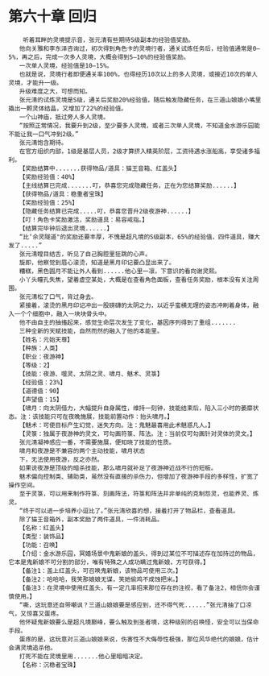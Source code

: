 # 第六十章 回归
        听着耳畔的灵境提示音，张元清有些期待S级副本的经验值奖励。
       他向关雅和李东泽咨询过，初次得到角色卡的灵境行者，通关试炼任务后，经验值通常是0—5%，再之后，完成一次多人灵境，大概会得到5—10%的经验值奖励。
       一次单人灵境，经验值是10—15%。
       也就是说，灵境行者即便通关率100%，也得经历10次以上的多人灵境，或接近10次的单人灵境，才能升一级。
       升级难度之大，可想而知。
       张元清的试炼灵境是S级，通关后奖励20%经验值，随后触发隐藏任务，在三道山娘娘小嘴里撬出一颗灵体结晶，又增加了22%的经验值。
       一个山神庙，抵过旁人多人灵境。
       “按照正常情况，我要升到2级，至少要多人灵境，或者三次单人灵境，不知道金水游乐园能不能让我一口气冲到2级。”
       张元清饱含期待。
       在官方组织内部，1级是基层人员，2级才算挤入精英阶层，工资待遇水涨船高，享受诸多福利。
       【奖励结算中.......获得物品/道具：猫王音箱、红盖头】
       【奖励经验值：40%】
       【主线结算已完成.......叮，恭喜您完成隐藏任务，正在为您结算奖励......】
       【获得物品/道具：稳重者宝珠】
       【奖励经验值：25%】
       【隐藏任务结算已完成.....叮，恭喜您晋升2级夜游神......】
       【叮！角色卡奖励激活，奖励道具：易容戒指。】
       【结算完毕钟后退出灵境......】
       “比‘佘灵隧道"的奖励还要丰厚，不愧是超凡境的S级副本，65%的经验值，四件道具，赚大发了.....”
       张元清瞠目结舌，听见了自己胸腔里狂跳的心声。
       旋即，他察觉到眉心滚烫，知道是黑月印记要凸显出来了。
       糟糕，黑色圆月不能让外人看到......他心里一凛，下意识的看向谢灵熙。
       小丫头瞳孔失焦，望着虚空某处，大概是在查看角色面板，查看任务奖励，根本没有关注周围。
       张元清松了口气，背过身去。
       紧接着，滚烫的黑月印记冲出一股磅礴的太阴之力，以近乎蛮横无理的姿态冲刷着身体，融入一个个细胞中，融入一块块骨头中。
       他不由自主的抽搐起来，感觉生命层次发生了变化，基因序列得到了重组.......
       三种全新的天赋技能，自然而然的融入了他的本能里。
       【姓名：元始天尊】
       【种族：人类】
       【职业：夜游神】
       【等级：2】
       【技能：夜游、噬灵、太阴之灵、啸月、魅术、灵箓】
       【经验值：23%】
       【道德值：90】
       【声望值：15】
       【啸月：向太阴借力，大幅提升自身属性，维持一刻钟，技能结束后，陷入三小时的萎靡状态。注：该技能只可在夜晚施展，技能前置动作：抬头啸月。】
       【魅术：可使目标产生幻觉，迷失方向。注：鬼魅最喜用此术魅惑凡人。】
       【灵箓：独属于夜游神的灵文，可勾画符箓、阵法。注：当前仅可勾画针对灵体的灵文。】
       张元清凝神感应一番，不需要施展，便知晓了技能的性质。
       啸月和夜游是不兼容的两个主动技能，啸月状态
       下，无法使用夜游，反之亦然。
       如果说夜游是顶级的暗杀技能，那么啸月就补足了夜游神近战不行的短板。
       魅术偏向控制类、辅助类，虽然没有直接的杀伤力，但增加了夜游神手段的多样性，扩宽了操作空间。
       至于灵箓，可以用来制作符箓、刻画阵法，符箓和阵法并非单纯的克制怨灵，也能养灵、炼灵。
       “终于可以进一步培养小逗比了。”张元清欣喜的想，接着打开了物品栏，查看道具。
       除了猫王音箱外，副本奖励了两件道具，一件消耗品。
       【名称：红盖头】
       【类型：装饰品】
       【功能：召唤】
       【介绍：金水游乐园，冥婚场景中鬼新娘的盖头，得到过某位不可描述存在加持过的物品，它本是鬼新娘不可分割的部分，唯有特殊之人成功瞒过鬼新娘，方可获得。】
       【备注1：盖上红盖头，可召唤鬼新娘，该物品可使用三次。】
       【备注2：哈哈哈，我笑那娘娘无谋，笑她偷鸡不成蚀把米。】
       【备注3：在灵境中使用红盖头，有一定几率招来那位存在的注视，看了备注2，相信你会谨慎使用。】
       “嘶，这玩意还自带嘲讽？三道山娘娘要是感应到，还不得气死......”张元清抽了口凉气，又惊喜又蛋疼。
       他怀疑鬼新娘要么是超凡境巅峰，要么触及到圣者境，这种级别的召唤怪，安全可以当保命手段。
       蛋疼的是，这玩意对三道山娘娘来说，伤害性不大侮辱性极强，那位风华绝代的娘娘，估计会满灵境追杀他。
       打死不能在灵境里用.......他心里暗暗决定。
       【名称：沉稳者宝珠】